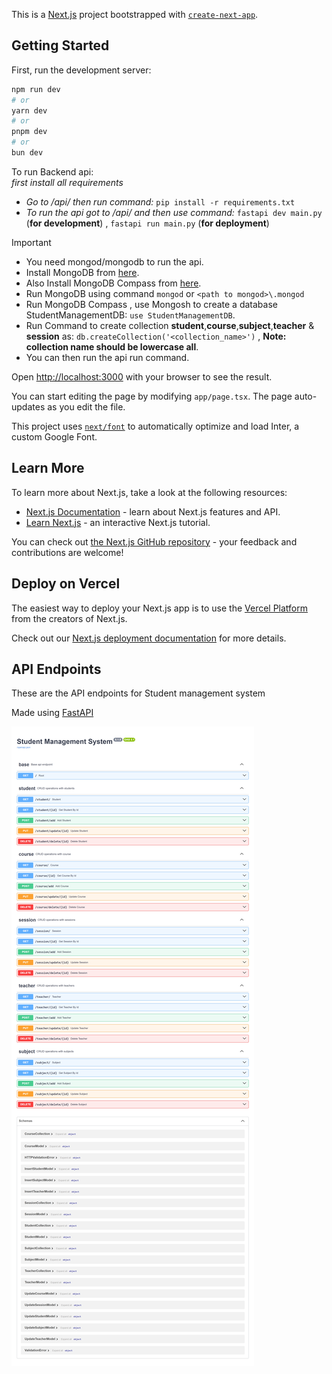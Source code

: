 This is a [Next.js](https://nextjs.org/) project bootstrapped with [`create-next-app`](https://github.com/vercel/next.js/tree/canary/packages/create-next-app).

## Getting Started

First, run the development server:

```bash
npm run dev
# or
yarn dev
# or
pnpm dev
# or
bun dev
```

To run Backend api:   
_first install all requirements_   
- _Go to /api/ then run command:_ ```pip install -r requirements.txt```  
- _To run the api got to /api/ and then use command:_ ```fastapi dev main.py``` (**for development**) , ```fastapi run main.py``` (**for deployment**)  
> [!IMPORTANT]
> - You need mongod/mongodb to run the api.  
> - Install MongoDB from [here](https://www.mongodb.com/docs/manual/installation/).
> - Also Install MongoDB Compass from [here](https://www.mongodb.com/products/tools/compass).
> - Run MongoDB using command ```mongod``` or ```<path to mongod>\.mongod```
> - Run MongoDB Compass , use Mongosh to create a database StudentManagementDB: ```use StudentManagementDB```.
> - Run Command to create collection **student**,**course**,**subject**,**teacher** & **session** as: ```db.createCollection('<collection_name>')``` , **Note: collection name should be lowercase all**.
> - You can then run the api run command.



Open [http://localhost:3000](http://localhost:3000) with your browser to see the result.

You can start editing the page by modifying `app/page.tsx`. The page auto-updates as you edit the file.

This project uses [`next/font`](https://nextjs.org/docs/basic-features/font-optimization) to automatically optimize and load Inter, a custom Google Font.

## Learn More

To learn more about Next.js, take a look at the following resources:

- [Next.js Documentation](https://nextjs.org/docs) - learn about Next.js features and API.
- [Learn Next.js](https://nextjs.org/learn) - an interactive Next.js tutorial.

You can check out [the Next.js GitHub repository](https://github.com/vercel/next.js/) - your feedback and contributions are welcome!

## Deploy on Vercel

The easiest way to deploy your Next.js app is to use the [Vercel Platform](https://vercel.com/new?utm_medium=default-template&filter=next.js&utm_source=create-next-app&utm_campaign=create-next-app-readme) from the creators of Next.js.

Check out our [Next.js deployment documentation](https://nextjs.org/docs/deployment) for more details.

## API Endpoints
These are the API endpoints for Student management system

Made using [FastAPI](https://fastapi.tiangolo.com/)

<img src="docs/endpoints.png" alt="API Endpoints">
